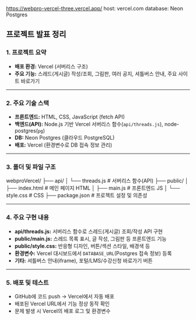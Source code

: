 https://webpro-vercel-three.vercel.app/
host: vercel.com
database:  Neon Postgres

## 프로젝트 발표 정리

### 1. 프로젝트 요약
- **배포 환경:** Vercel (서버리스 구조)
- **주요 기능:** 스레드(게시글) 작성/조회, 그림판, 여러 공지, 셔틀버스 안내, 주요 사이트 바로가기

---

### 2. 주요 기술 스택
- **프론트엔드:** HTML, CSS, JavaScript (fetch API)
- **백엔드(API):** Node.js 기반 Vercel 서버리스 함수(`api/threads.js`), node-postgres(`pg`)
- **DB:** Neon Postgres (클라우드 PostgreSQL)
- **배포:** Vercel (환경변수로 DB 접속 정보 관리)

---

### 3. 폴더 및 파일 구조
webproVercel/
├── api/
│   └── threads.js      # 서버리스 함수(API)
├── public/
│   ├── index.html      # 메인 페이지 HTML
│   ├── main.js         # 프론트엔드 JS
│   └── style.css       # CSS
├── package.json        # 프로젝트 설정 및 의존성

---

### 4. 주요 구현 내용
- **api/threads.js:** 서버리스 함수로 스레드(게시글) 조회/작성 API 구현
- **public/main.js:** 스레드 목록 표시, 글 작성, 그림판 등 프론트엔드 기능
- **public/style.css:** 반응형 디자인, 버튼/섹션 스타일, 배경색 등
- **환경변수:** Vercel 대시보드에서 `DATABASE_URL`(Postgres 접속 정보) 등록
- **기타:** 셔틀버스 안내(iframe), 포털/LMS/수강신청 바로가기 버튼

---

### 5. 배포 및 테스트
- GitHub에 코드 push → Vercel에서 자동 배포
- 배포된 Vercel URL에서 기능 정상 동작 확인
- 문제 발생 시 Vercel의 배포 로그 및 환경변수
